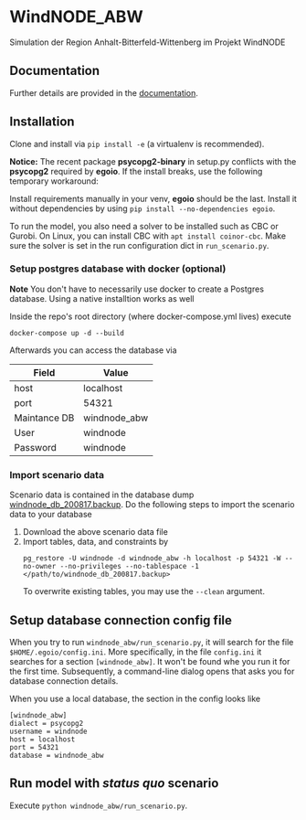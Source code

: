 # WindNODE_ABW
Simulation der Region Anhalt-Bitterfeld-Wittenberg im Projekt WindNODE

## Documentation
Further details are provided in the
[documentation](https://windnode-abw.readthedocs.io/en/dev/).

## Installation

Clone and install via `pip install -e` (a virtualenv is recommended).

**Notice:** The recent package **psycopg2-binary** in setup.py conflicts with the
**psycopg2** required by **egoio**. If the install breaks, use the following
temporary workaround:

Install requirements manually in your venv, **egoio** should be the last.
Install it without dependencies by using `pip install --no-dependencies
egoio`.

To run the model, you also need a solver to be installed such as CBC or Gurobi.
On Linux, you can install CBC with `apt install coinor-cbc`. Make sure the
solver is set in the run configuration dict in `run_scenario.py`.

### Setup postgres database with docker (optional)

**Note** You don't have to necessarily use docker to create a Postgres database. Using a native installtion works as well

Inside the repo's root directory (where docker-compose.yml lives) execute

```
docker-compose up -d --build
```

Afterwards you can access the database via

| Field | Value |
|---|---|
| host | localhost |
| port | 54321 |
| Maintance DB | windnode_abw |
| User | windnode |
| Password | windnode |


### Import scenario data

Scenario data is contained in the database dump [windnode_db_200817.backup](https://next.rl-institut.de/s/RS4jxzPgx6n3JFZ).
Do the following steps to import the scenario data to your database

1. Download the above scenario data file
2. Import tables, data, and constraints by 
   ```
   pg_restore -U windnode -d windnode_abw -h localhost -p 54321 -W --no-owner --no-privileges --no-tablespace -1  </path/to/windnode_db_200817.backup>
   ```
   To overwrite existing tables, you may use the `--clean` argument.

## Setup database connection config file

When you try to run `windnode_abw/run_scenario.py`, it will search for  the file `$HOME/.egoio/config.ini`.
More specifically, in the file `config.ini` it searches for a section `[windnode_abw]`.
It won't be found whe you run it for the first time. Subsequently, a command-line dialog opens that asks you for
database connection details.

When you use a local database, the section in the config looks like

```
[windnode_abw]
dialect = psycopg2
username = windnode
host = localhost
port = 54321
database = windnode_abw
```

## Run model with _status quo_ scenario

Execute `python windnode_abw/run_scenario.py`.
